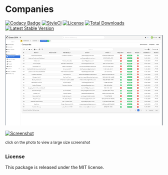 # Companies

[![Codacy Badge](https://app.codacy.com/project/badge/Grade/c10309520b28424aa7403af504a349d1)](https://www.codacy.com/gh/laravel-enso/companies?utm_source=github.com&amp;utm_medium=referral&amp;utm_content=laravel-enso/companies&amp;utm_campaign=Badge_Grade) 
[![StyleCI](https://github.styleci.io/repos/151941399/shield?branch=master)](https://github.styleci.io/repos/151941399)
[![License](https://poser.pugx.org/laravel-enso/companies/license)](https://packagist.org/packages/laravel-enso/companies)
[![Total Downloads](https://poser.pugx.org/laravel-enso/companies/downloads)](https://packagist.org/packages/laravel-enso/companies)
[![Latest Stable Version](https://poser.pugx.org/laravel-enso/companies/version)](https://packagist.org/packages/laravel-enso/companies)



[![Screenshot](https://raw.githubusercontent.com/TeslyaSergey/company-management-system-using-Laravel/main/bulma_001_thumb.png)](https://raw.githubusercontent.com/TeslyaSergey/company-management-system-using-Laravel/main/bulma_001_thumb.png)

[![Screenshot](https://laravel-enso.github.io/companies/screenshots/bulma_002_thumb.png)](https://laravel-enso.github.io/companies/screenshots/bulma_002.png)

<sup>click on the photo to view a large size screenshot</sup>


### License

This package is released under the MIT license.
